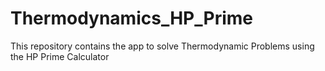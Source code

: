 # Thermodynamics_HP_Prime
This repository contains the app to solve Thermodynamic Problems using the HP Prime Calculator 
